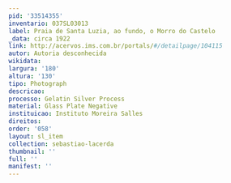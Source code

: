 ```yaml
---
pid: '33514355'
inventario: 037SL03013
label: Praia de Santa Luzia, ao fundo, o Morro do Castelo
_data: circa 1922
link: http://acervos.ims.com.br/portals/#/detailpage/104115
autor: Autoria desconhecida
wikidata: 
largura: '180'
altura: '130'
tipo: Photograph
descricao: 
processo: Gelatin Silver Process
material: Glass Plate Negative
instituicao: Instituto Moreira Salles
direitos: 
order: '058'
layout: sl_item
collection: sebastiao-lacerda
thumbnail: ''
full: ''
manifest: ''
---
```


